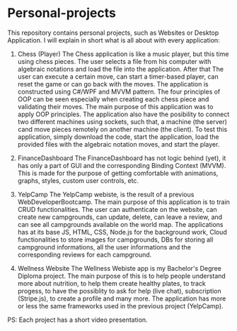 # Personal-projects
This repository contains personal projects, such as Websites or Desktop Application. I will explain in short what is all about with every application:

1. Chess (Player)
      The Chess application is like a music player, but this time using chess pieces. The user selects a file from his computer with algebraic notations and load the
   file into the application. After that The user can execute a certain move, can start a timer-based player, can reset the game or can go back with the moves.
      The application is constructed using C#/WPF and MVVM pattern. The four principles of OOP can be seen especially when creating each chess piece and validating 
   their moves. The main purpose of this application was to apply OOP principles. The application also have the posibility to connect two different machines using 
   sockets, such that, a machine (the server) cand move pieces remotely on another machine (the client).
      To test this application, simply download the code, start the application, load the provided files with the algebraic notation moves, and start the player.
      
2. FinanceDashboard
      The FinanceDashboard has not logic behind (yet), it has only a part of GUI and the corresponding Binding Context (MVVM). This is made for the purpose of getting 
   comfortable with animations, graphs, styles, custom user controls, etc.
   
3. YelpCamp
      The YelpCamp webiste, is the result of a previous WebDeveloperBootcamp. The main purpose of this application is to train CRUD functionalities. The user can
   authenticate on the website, can create new campgrounds, can update, delete, can leave a review, and can see all campgrounds available on the world map.
   The applications has at its base JS, HTML, CSS, Node.js for the background work, Cloud functionalities to store images for campgrounds, DBs for storing all campground
   informations, all the user informations and the corresponding reviews for each campground.
   
4. Wellness Website 
      The Wellness Webiste app is my Bachelor's Degree Diploma project. The main purpose of this is to help people understand more about nutrition, to help them create
   healthy plates, to track progess, to have the possiblity to ask for help (live chat), subscription (Stripe.js), to create a profile and many more. The application
   has more or less the same frameworks used in the previous project (YelpCamp).

PS: Each project has a short video presentation.
   
